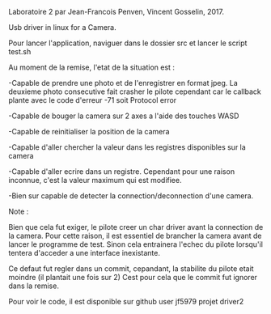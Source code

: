 Laboratoire 2 par Jean-Francois Penven, Vincent Gosselin, 2017.

Usb driver in linux for a Camera.

Pour lancer l'application, naviguer dans le dossier src et lancer le script test.sh



Au moment de la remise, l'etat de la situation est :

-Capable de prendre une photo et de l'enregistrer en format jpeg.
	La deuxieme photo consecutive fait crasher le pilote cependant 
	car le callback plante avec le code d'erreur -71 soit Protocol error

-Capable de bouger la camera sur 2 axes a l'aide des touches WASD

-Capable de reinitialiser la position de la camera

-Capable d'aller chercher la valeur dans les registres disponibles sur la camera

-Capable d'aller ecrire dans un registre. Cependant pour une raison inconnue, c'est la valeur maximum
	qui est modifiee.

-Bien sur capable de detecter la connection/deconnection d'une camera.


Note :

Bien que cela fut exiger, le pilote creer un char driver avant la connection de la camera.
Pour cette raison, il est essentiel de brancher la camera avant de lancer le programme de test.
Sinon cela entrainera l'echec du pilote lorsqu'il tentera d'acceder a une interface inexistante.

Ce defaut fut regler dans un commit, cepandant, la stabilite du pilote etait moindre (il plantait une fois sur 2)
Cest pour cela que le commit fut ignorer dans la remise.


Pour voir le code, il est disponible sur github user jf5979 projet driver2




